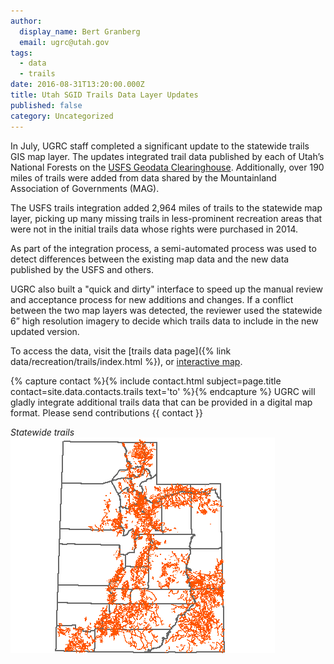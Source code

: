 ```yaml
---
author:
  display_name: Bert Granberg
  email: ugrc@utah.gov
tags:
  - data
  - trails
date: 2016-08-31T13:20:00.000Z
title: Utah SGID Trails Data Layer Updates
published: false
category: Uncategorized
---
```


In July, UGRC staff completed a significant update to the statewide trails GIS map layer. The updates integrated trail data published by each of Utah’s National Forests on the [USFS Geodata Clearinghouse](https://data.fs.usda.gov/geodata/). Additionally, over 190 miles of trails were added from data shared by the Mountainland Association of Governments (MAG).

The USFS trails integration added 2,964 miles of trails to the statewide map layer, picking up many missing trails in less-prominent recreation areas that were not in the initial trails data whose rights were purchased in 2014.

As part of the integration process, a semi-automated process was used to detect differences between the existing map data and the new data published by the USFS and others.

UGRC also built a "quick and dirty" interface to speed up the manual review and acceptance process for new additions and changes. If a conflict between the two map layers was detected, the reviewer used the statewide 6” high resolution imagery to decide which trails data to include in the new updated version.

To access the data, visit the [trails data page]({% link data/recreation/trails/index.html %}), or [interactive map](https://utah.maps.arcgis.com/apps/SimpleViewer/index.html?appid=f3337951e0034ebb889ecebcb3a45f39).

{% capture contact %}{% include contact.html subject=page.title contact=site.data.contacts.trails text='to' %}{% endcapture %}
UGRC will gladly integrate additional trails data that can be provided in a digital map format. Please send contributions {{ contact }}

_Statewide trails_
![Statewide Trails Data](../../images/pillar-blog/2016-08-31-utah-sgid-trails-update/statewidetrails.png)
